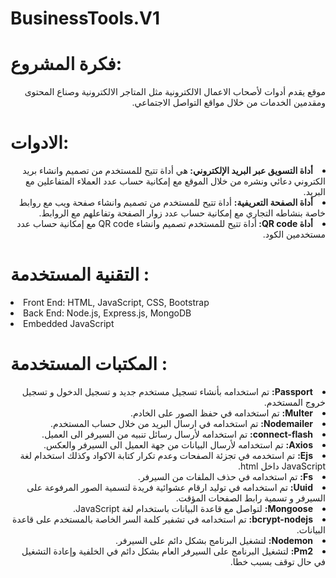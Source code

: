 # BusinessTools.V1

<h1> فكرة المشروع:  </h1>
<p dir="rtl">
موقع يقدم أدوات لأصحاب الاعمال الالكترونية مثل المتاجر الالكترونية وصناع المحتوى ومقدمين الخدمات من خلال مواقع التواصل الاجتماعي.
</p>

<h1> الادوات:  </h1>
<div dir="rtl">
<li>	<B>أداة التسويق عبر البريد الإلكتروني: </B>هي أداة تتيح للمستخدم من تصميم وانشاء بريد الكتروني دعائي ونشره من خلال الموقع مع إمكانية حساب عدد العملاء المتفاعلين مع البريد.</li>
<li>	<B>أداة الصفحة التعريفية:</B> أداة تتيح للمستخدم من تصميم وانشاء صفحة ويب مع روابط خاصة بنشاطه التجاري مع إمكانية حساب عدد زوار الصفحة وتفاعلهم مع الروابط.</li> 
<li>	<B> أداة QR code: </B>أداة تتيح للمستخدم تصميم وانشاء QR code مع إمكانية حساب عدد مستخدمين الكود.</li>
</div>


 <h1> التقنية المستخدمة : </h1>
<li > Front End: HTML, JavaScript, CSS, Bootstrap</li>
<li > Back End: Node.js, Express.js, MongoDB</li>
<li > Embedded JavaScript</li>

 <h1> المكتبات المستخدمة :  </h1>
<div dir="rtl">
<li > <B>Passport:</B> تم استخدامه بأنشاء تسجيل مستخدم جديد و تسجيل الدخول و تسجيل خروج المستخدم.</li>
<li ><B> Multer:</B> تم استخدامه في حفظ الصور على الخادم.</li>
<li > <B>Nodemailer:</B> تم استخدامه في ارسال البريد من خلال حساب المستخدم.</li>
<li ><B> connect-flash:</B> تم استخدامه لأرسال رسائل تنبيه من السيرفر الى العميل.</li>
<li ><B> Axios:</B> تم استخدامه لأرسال البيانات من جهة العميل الى السيرفر والعكس.</li>
<li > <B>Ejs:</B> تم استخدمه في تجزئة الصفحات وعدم تكرار كتابة الاكواد وكذلك استخدام لغة JavaScript داخل html.</li>
<li ><B> Fs:</B> تم استخدامه في حذف الملفات من السيرفر.</li>
<li ><B> Uuid:</B> تم استخدامه في توليد ارقام عشوائية فريدة لتسمية الصور المرفوعة على السيرفر و تسمية رابط الصفحات المؤقت.</li>
<li > <B>Mongoose:</B> لتواصل مع قاعدة البيانات باستخدام لغة JavaScript.</li>
<li > <B>bcrypt-nodejs:</B> تم استخدامه في تشفير كلمة السر الخاصة بالمستخدم على قاعدة البيانات.</li>
<li > <B>Nodemon:</B> لتشغيل البرنامج بشكل دائم على السيرفر.</li>
<li > <B>Pm2:</B> لتشغيل البرنامج على السيرفر العام بشكل دائم في الخلفية وإعادة التشغيل في حال توقف بسبب خطا.</li>
</div>
